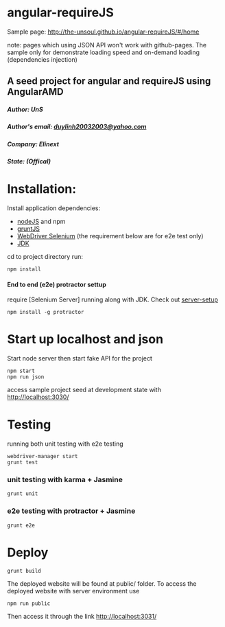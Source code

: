 # angular-requireJS
Sample page: http://the-unsoul.github.io/angular-requireJS/#/home

note: pages which using JSON API won't work with github-pages. The sample only for demonstrate loading speed and on-demand loading (dependencies injection)

## A seed project for angular and requireJS using AngularAMD
##### Author: UnS
##### Author's email: duylinh20032003@yahoo.com
##### Company: Elinext
##### State: (Offical) 


# Installation:
Install application dependencies:
 - [nodeJS](https://nodejs.org/download/) and npm
 - [gruntJS](http://gruntjs.com/)
 - [WebDriver Selenium](http://docs.seleniumhq.org/download/) (the requirement below are for e2e test only)
 - [JDK](http://www.oracle.com/technetwork/java/javase/downloads/jdk8-downloads-2133151.html)

cd to project directory run:
```
npm install
```

#### End to end (e2e) protractor settup

require [Selenium Server] running along with JDK. 
Check out [server-setup](http://angular.github.io/protractor/#/server-setup)
```
npm install -g protractor
```

# Start up localhost  and json

Start node server then start fake API for the project
```
npm start
npm run json
```
access sample project seed at development state with [http://localhost:3030/](http://localhost:3030/)

# Testing

running both unit testing with e2e testing
```
webdriver-manager start
grunt test
```

### unit testing with karma + Jasmine
```
grunt unit
```

### e2e testing with protractor + Jasmine
```
grunt e2e
````

# Deploy 
```
grunt build
```
The deployed website will be found at public/ folder.
To access the deployed website with server environment use
```
npm run public
```
Then access it through the link [http://localhost:3031/](http://localhost:3031/)